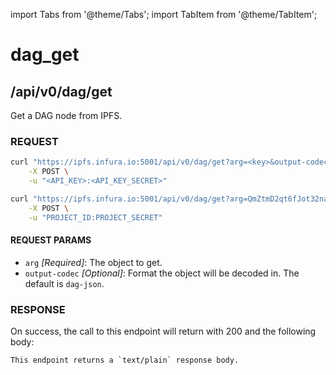 import Tabs from '@theme/Tabs';
import TabItem from '@theme/TabItem';

# dag_get

## /api/v0/dag/get

Get a DAG node from IPFS.

### REQUEST

<Tabs>
  <TabItem value="Syntax" label="Syntax" default>

```bash
curl "https://ipfs.infura.io:5001/api/v0/dag/get?arg=<key>&output-codec=dag-json" \
    -X POST \
    -u "<API_KEY>:<API_KEY_SECRET>"
```

  </TabItem>
  <TabItem value="Example" label="Example" >

```bash
curl "https://ipfs.infura.io:5001/api/v0/dag/get?arg=QmZtmD2qt6fJot32nabSP3CUjicnypEBz7bHVDhPQt9aAy" \
    -X POST \
    -u "PROJECT_ID:PROJECT_SECRET"
```

  </TabItem>
</Tabs>

#### REQUEST PARAMS

- `arg` _\[Required]_: The object to get.
- `output-codec` _\[Optional]_: Format the object will be decoded in. The default is `dag-json`.

### RESPONSE

On success, the call to this endpoint will return with 200 and the following body:

```
This endpoint returns a `text/plain` response body.
```
